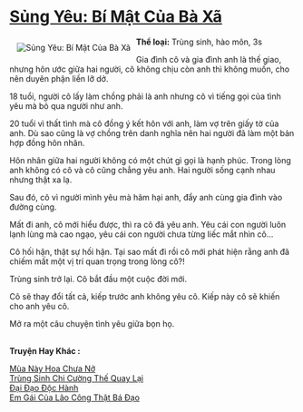 <a href="https://utruyen.com/truyen/sung-yeu-bi-mat-cua-ba-xa/17301/" title="Sủng Yêu: Bí Mật Của Bà Xã"><h1>Sủng Yêu: Bí Mật Của Bà Xã</h1></a><div style="display:table"><img align="right" style="float: left; padding: 10px;" src="https://utruyen.com/images/story/200x260/sung-yeu-bi-mat-cua-ba-xa.jpg" alt="Sủng Yêu: Bí Mật Của Bà Xã"><b>Thể loại:</b> Trùng sinh, hào môn, 3s<p></p>Gia đình cô và gia đình anh là thế giao, nhưng hôn ước giữa hai người, cô không chịu còn anh thì không muốn, cho nên duyên phận liền lỡ dở.<p></p>18 tuổi, người cô lấy làm chồng phải là anh nhưng cô vì tiếng gọi của tình yêu mà bỏ qua người như anh.<p></p>20 tuổi vì thất tình mà cô đồng ý kết hôn với anh, làm vợ trên giấy tờ của anh. Dù sao cũng là vợ chồng trên danh nghĩa nên hai người đã làm một bản hợp đồng hôn nhân.<p></p>Hôn nhân giữa hai người không có một chút gì gọi là hạnh phúc. Trong lòng anh không có cô và cô cũng chẳng yêu anh. Hai người sống cạnh nhau nhưng thật xa lạ.<p></p>Sau đó, cô vì người mình yêu mà hãm hại anh, đẩy anh cùng gia đình vào đường cùng.<p></p>Mất đi anh, cô mới hiểu được, thì ra cô đã yêu anh. Yêu cái con người luôn lạnh lùng mà cao ngạo, yêu cái con người chưa từng liếc mắt nhìn cô…<p></p>Cô hối hận, thật sự hối hận. Tại sao mất đi rồi cô mới phát hiện rằng anh đã chiếm mất một vị trí quan trọng trong lòng cô?!<p></p>Trùng sinh trở lại. Cô bắt đầu một cuộc đời mới.<p></p>Cô sẽ thay đổi tất cả, kiếp trước anh không yêu cô. Kiếp này cô sẽ khiến cho anh yêu cô.<p></p>Mở ra một câu chuyện tình yêu giữa bọn họ.</div><p><br><b>Truyện Hay Khác :</b></p><a href="https://utruyen.com/truyen/mua-nay-hoa-chua-no/19513/" alt="Mùa Này Hoa Chưa Nở">Mùa Này Hoa Chưa Nở</a><br/><a href="https://github.com/quanluxury/ngontinhhot/tree/master/truyenhay/16982/" alt="Trùng Sinh Chi Cường Thế Quay Lại">Trùng Sinh Chi Cường Thế Quay Lại</a><br/><a href="https://github.com/quanluxury/ngontinhhot/tree/master/truyenhay/9964/" alt="Đại Đạo Độc Hành">Đại Đạo Độc Hành</a><br/><a href="https://truyenngontinhay.wordpress.com/2019/10/03/em-gai-cua-lao-cong-that-ba-dao/" alt="Em Gái Của Lão Công Thật Bá Đạo">Em Gái Của Lão Công Thật Bá Đạo</a><br/>